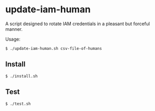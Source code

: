 # update-iam-human

A script designed to rotate IAM credentials in a pleasant but forceful manner.

Usage:

    $ ./update-iam-human.sh csv-file-of-humans
    
## Install

    $ ./install.sh
    
## Test

    $ ./test.sh
